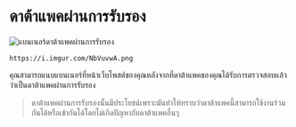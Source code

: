 # ดาต้าแพคผ่านการรับรอง

![แบนเนอร์ดาต้าแพคผ่านการรับรอง](https://i.imgur.com/NbVuvwA.png)

```text
https://i.imgur.com/NbVuvwA.png
```

คุณสามารถแนบแบนเนอร์ที่หน้าเว็บโพสต์ของคุณหลังจากที่ดาต้าแพคของคุณได้รับการตรวจสอบแล้วว่าเป็นดาต้าแพคผ่านการรับรอง

> ดาต้าแพคผ่านการรับรองนั้นมีประโยชน์เพราะมันทำให้ทราบว่าดาต้าแพคนี้สามารถใช้งานร่วมกันได้หรือเข้ากันได้โดยไม่เกิดปัญหากับดาต้าแพคอื่นๆ
